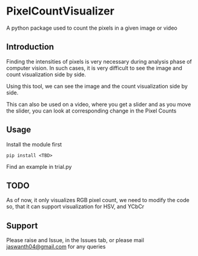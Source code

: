 # PixelCountVisualizer

A python package used to count the pixels in a given image or video

## Introduction

Finding the intensities of pixels is very necessary during analysis phase of computer vision. In such cases, it is very difficult to see the image and count visualization side by side.

Using this tool, we can see the image and the count visualization side by side.

This can also be used on a video, where you get a slider and as you move the slider, you can look at corresponding change in the Pixel Counts

## Usage

Install the module first

    pip install <TBD>

Find an example in trial.py

## TODO

As of now, it only visualizes RGB pixel count, we need to modify the code so, that it can support visualization for HSV, and YCbCr

## Support

Please raise and Issue, in the Issues tab, or please mail jaswanth04@gmail.com for any queries
